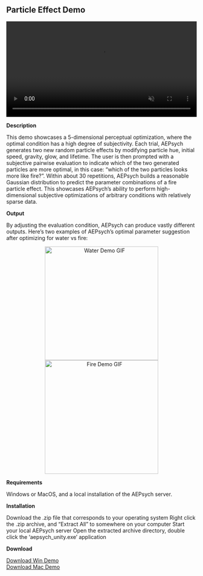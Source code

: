 ## Particle Effect Demo

<video controls muted style="width: 100%;">
  <source src="https://github.com/facebookresearch/aepsych/assets/80999718/f03bd171-fa19-449c-8807-af891cc8629c" type="video/mp4" alt="Particle Effects Demo">
  Your browser does not support the video tag.
</video>

**Description**

This demo showcases a 5-dimensional perceptual optimization, where the optimal condition has a high degree of subjectivity. Each trial, AEPsych generates two new random particle effects by modifying particle hue, initial speed, gravity, glow, and lifetime. The user is then prompted with a subjective pairwise evaluation to indicate which of the two generated particles are more optimal, in this case: “which of the two particles looks more like fire?”. Within about 30 repetitions, AEPsych builds a reasonable Gaussian distribution to predict the parameter combinations of a fire particle effect. This showcases AEPsych’s ability to perform high-dimensional subjective optimizations of arbitrary conditions with relatively sparse data.

**Output**

By adjusting the evaluation condition, AEPsych can produce vastly different outputs. Here’s two examples of AEPsych’s optimal parameter suggestion after optimizing for water vs fire:

<div style="text-align: center;">
  <img src="https://github.com/facebookresearch/aepsych/assets/80999718/083b03c2-a7ed-43ed-9884-ed6665b1bc4f" alt="Water Demo GIF" width="300"/>
  <img src="https://github.com/facebookresearch/aepsych/assets/80999718/253f03e0-a3b1-42b8-a95a-dfb6b139f4dd" alt="Fire Demo GIF" width="300"/>
</div>

**Requirements**

Windows or MacOS, and a local installation of the AEPsych server.

**Installation**

Download the .zip file that corresponds to your operating system
Right click the .zip archive, and “Extract All” to somewhere on your computer
Start your local AEPsych server
Open the extracted archive directory, double click the ‘aepsych_unity.exe’ application

**Download**
<div className="tutorialButtonWrapper  buttonWrapper">
  <a
    className="tutorialButton button"
    download
    href="https://github.com/facebookresearch/aepsych/files/12034005/ParticleEffectDemo_Win.zip"
    target="_blank">
    Download Win Demo
  </a>
</div>
<div className="tutorialButtonWrapper  buttonWrapper">
  <a
    className="tutorialButton button"
    download
    href="https://github.com/facebookresearch/aepsych/blob/main/demos/ParticleEffectDemo_Mac.zip"
    target="_blank">
    Download Mac Demo
  </a>
</div>
